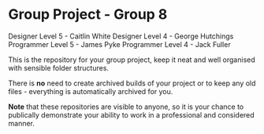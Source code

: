 # Group Project - Group 8

Designer Level 5 - Caitlin White       Designer Level 4 - George Hutchings
Programmer Level 5 - James Pyke        Programmer Level 4 - Jack Fuller 


This is the repository for your group project, keep it neat and well organised with sensible folder structures.

There is **no** need to create archived builds of your project or to keep any old files - everything is automatically archived for you.

**Note** that these repositories are visible to anyone, so it is your chance to publically demonstrate your ability to work in a professional and considered manner.
